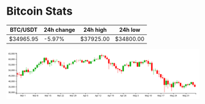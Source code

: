 # Bitcoin Stats

BTC/USDT|24h change|24h high|24h low|
|---|---|---|---|
|$34965.95|-5.97%|$37925.00|$34800.00|

<img src="./chart.svg">
